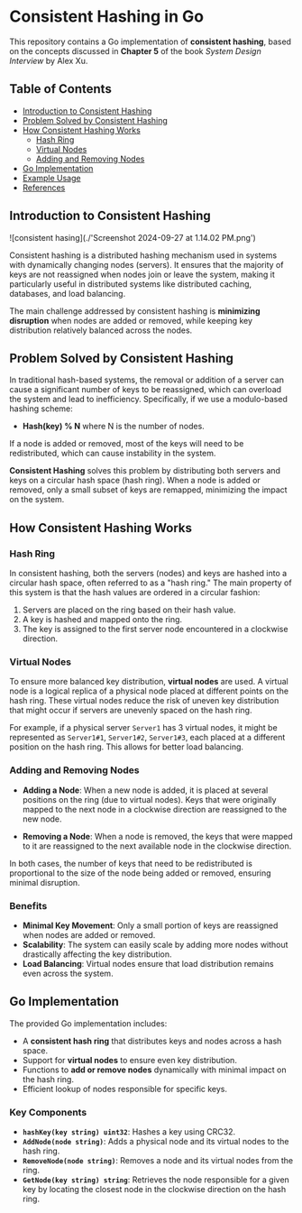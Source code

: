 # Consistent Hashing in Go

This repository contains a Go implementation of **consistent hashing**, based on the concepts discussed in **Chapter 5** of the book *System Design Interview* by Alex Xu.

## Table of Contents

- [Introduction to Consistent Hashing](#introduction-to-consistent-hashing)
- [Problem Solved by Consistent Hashing](#problem-solved-by-consistent-hashing)
- [How Consistent Hashing Works](#how-consistent-hashing-works)
  - [Hash Ring](#hash-ring)
  - [Virtual Nodes](#virtual-nodes)
  - [Adding and Removing Nodes](#adding-and-removing-nodes)
- [Go Implementation](#go-implementation)
- [Example Usage](#example-usage)
- [References](#references)

## Introduction to Consistent Hashing
![consistent hasing](./'Screenshot 2024-09-27 at 1.14.02 PM.png')

Consistent hashing is a distributed hashing mechanism used in systems with dynamically changing nodes (servers). It ensures that the majority of keys are not reassigned when nodes join or leave the system, making it particularly useful in distributed systems like distributed caching, databases, and load balancing.

The main challenge addressed by consistent hashing is **minimizing disruption** when nodes are added or removed, while keeping key distribution relatively balanced across the nodes.

## Problem Solved by Consistent Hashing

In traditional hash-based systems, the removal or addition of a server can cause a significant number of keys to be reassigned, which can overload the system and lead to inefficiency. Specifically, if we use a modulo-based hashing scheme:

- **Hash(key) % N** where N is the number of nodes.
  
If a node is added or removed, most of the keys will need to be redistributed, which can cause instability in the system.

**Consistent Hashing** solves this problem by distributing both servers and keys on a circular hash space (hash ring). When a node is added or removed, only a small subset of keys are remapped, minimizing the impact on the system.

## How Consistent Hashing Works

### Hash Ring

In consistent hashing, both the servers (nodes) and keys are hashed into a circular hash space, often referred to as a "hash ring." The main property of this system is that the hash values are ordered in a circular fashion:

1. Servers are placed on the ring based on their hash value.
2. A key is hashed and mapped onto the ring.
3. The key is assigned to the first server node encountered in a clockwise direction.

### Virtual Nodes

To ensure more balanced key distribution, **virtual nodes** are used. A virtual node is a logical replica of a physical node placed at different points on the hash ring. These virtual nodes reduce the risk of uneven key distribution that might occur if servers are unevenly spaced on the hash ring.

For example, if a physical server `Server1` has 3 virtual nodes, it might be represented as `Server1#1`, `Server1#2`, `Server1#3`, each placed at a different position on the hash ring. This allows for better load balancing.

### Adding and Removing Nodes

- **Adding a Node**: When a new node is added, it is placed at several positions on the ring (due to virtual nodes). Keys that were originally mapped to the next node in a clockwise direction are reassigned to the new node.
  
- **Removing a Node**: When a node is removed, the keys that were mapped to it are reassigned to the next available node in the clockwise direction.

In both cases, the number of keys that need to be redistributed is proportional to the size of the node being added or removed, ensuring minimal disruption.

### Benefits

- **Minimal Key Movement**: Only a small portion of keys are reassigned when nodes are added or removed.
- **Scalability**: The system can easily scale by adding more nodes without drastically affecting the key distribution.
- **Load Balancing**: Virtual nodes ensure that load distribution remains even across the system.

## Go Implementation

The provided Go implementation includes:

- A **consistent hash ring** that distributes keys and nodes across a hash space.
- Support for **virtual nodes** to ensure even key distribution.
- Functions to **add or remove nodes** dynamically with minimal impact on the hash ring.
- Efficient lookup of nodes responsible for specific keys.

### Key Components

- **`hashKey(key string) uint32`**: Hashes a key using CRC32.
- **`AddNode(node string)`**: Adds a physical node and its virtual nodes to the hash ring.
- **`RemoveNode(node string)`**: Removes a node and its virtual nodes from the ring.
- **`GetNode(key string) string`**: Retrieves the node responsible for a given key by locating the closest node in the clockwise direction on the hash ring.
